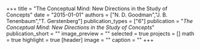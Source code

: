 +++
title = "The Conceptual Mind: New Directions in the Study of Concepts"
date = "2015-01-01"
authors = ["N. D. Goodman","J. B. Tenenbaum","T. Gerstenberg"]
publication_types = ["6"]
publication = "_The Conceptual Mind: New Directions in the Study of Concepts_"
publication_short = ""
image_preview = ""
selected = true
projects = []
math = true
highlight = true
[header]
image = ""
caption = ""
+++

